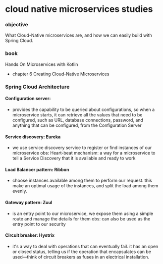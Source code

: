 # cloud native microservices studies

### objective
What Cloud-Native microservices are, and how we can easily build with Spring Cloud.

### book
Hands On Microservices with Kotlin
- chapter 6 Creating Cloud-Native Microservices

### Spring Cloud Architecture

#### Configuration server:
- provides the capability to be queried about configurations, so when a microservice starts, it can retrieve all the 
values that need to be configured, such as URL, database connections, password, and anything that can be configured, from the Configuration Server

#### Service discovery: Eureka
- we use service discovery service to register or find instances of our microservice
obs: Heart-beat mechanism: a way for a microservice to tell a Service Discovery that it is available and ready to work

#### Load Balancer pattern: Ribbon
-  choose instances available among them to perform our request. this make an optimal usage of the instances, and split the load among them evenly.

#### Gateway pattern: Zuul
- is an entry point to our microservice, we expose them using a simple route and manage the details for them
obs: can also be used as the entry point to our security

#### Circuit breaker: Hystrix
- it's a way to deal with operations that can eventually fail. it has an open or closed status, telling us if the operation 
that encapsulates can be used—think of circuit breakers as fuses in an electrical installation.



